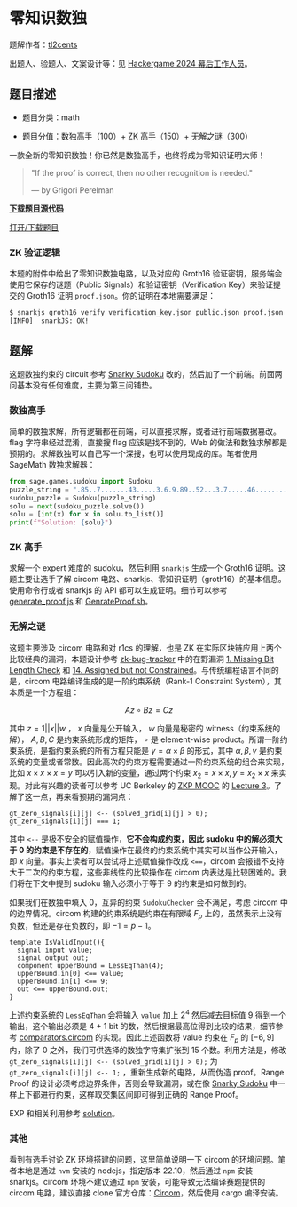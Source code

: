 # 零知识数独

题解作者：[tl2cents](https://github.com/tl2cents)

出题人、验题人、文案设计等：见 [Hackergame 2024 幕后工作人员](https://hack.lug.ustc.edu.cn/credits/)。

## 题目描述

- 题目分类：math

- 题目分值：数独高手（100）+ ZK 高手（150）+ 无解之谜（300）

一款全新的零知识数独！你已然是数独高手，也终将成为零知识证明大师！

> "If the proof is correct, then no other recognition is needed."
>
> — by Grigori Perelman

**[下载题目源代码](files/zksudoku.zip)**

[打开/下载题目](http://202.38.93.141:21112/?token={token})

### ZK 验证逻辑

本题的附件中给出了零知识数独电路，以及对应的 Groth16 验证密钥，服务端会使用它保存的谜题（Public Signals）和验证密钥（Verification Key）来验证提交的 Groth16 证明  `proof.json`。你的证明在本地需要满足：

```bash
$ snarkjs groth16 verify verification_key.json public.json proof.json
[INFO]  snarkJS: OK!
```

## 题解

这题数独约束的 circuit 参考 [Snarky Sudoku](https://github.com/nalinbhardwaj/snarky-sudoku) 改的，然后加了一个前端。前面两问基本没有任何难度，主要为第三问铺垫。

### 数独高手

简单的数独求解，所有逻辑都在前端，可以直接求解，或者进行前端数据篡改。flag 字符串经过混淆，直接搜 flag 应该是找不到的，Web 的做法和数独求解都是预期的。求解数独可以自己写一个深搜，也可以使用现成的库。笔者使用 SageMath 数独求解器：

```python
from sage.games.sudoku import Sudoku
puzzle_string = ".85..7.......43.....3.6.9.89..52...3.7.....46..........6...9.8...4.....9..2...6.."
sudoku_puzzle = Sudoku(puzzle_string)
solu = next(sudoku_puzzle.solve())
solu = [int(x) for x in solu.to_list()]
print(f"Solution: {solu}")
```

### ZK 高手

求解一个 expert 难度的 sudoku，然后利用 `snarkjs` 生成一个 Groth16 证明。这题主要让选手了解 circom 电路、snarkjs、零知识证明（groth16）的基本信息。使用命令行或者 snarkjs 的 API 都可以生成证明。细节可以参考 [generate_proof.js](./solution/generate_proof.js) 和 [GenrateProof.sh](./solution/hacker-circuits/GenrateProof.sh)。

### 无解之谜

这题主要涉及 circom 电路和对 r1cs 的理解，也是 ZK 在实际区块链应用上两个比较经典的漏洞，本题设计参考 [zk-bug-tracker](https://github.com/0xPARC/zk-bug-tracker) 中的在野漏洞 [1. Missing Bit Length Check](https://github.com/0xPARC/zk-bug-tracker#dark-forest-1) 和 [14. Assigned but not Constrained](https://github.com/0xPARC/zk-bug-tracker?tab=readme-ov-file#14-mimc-hash-assigned-but-not-constrained)。与传统编程语言不同的是，circom 电路编译生成的是一阶约束系统（Rank-1 Con­straint Sys­tem），其本质是一个方程组：

$$
Az \circ Bz = Cz
$$

其中 $z = 1 || x || w$ ， $x$ 向量是公开输入， $w$ 向量是秘密的 witness（约束系统的解）， $A, B, C$ 是约束系统形成的矩阵， $\circ$ 是 element-wise product。所谓一阶约束系统，是指约束系统的所有方程只能是 $\gamma = \alpha \times \beta$ 的形式，其中 $\alpha, \beta, \gamma$ 是约束系统的变量或者常数。因此高次的约束方程需要通过一阶约束系统的组合来实现，比如 $x \times x \times x = y$ 可以引入新的变量，通过两个约束 $x_2 = x \times x, y = x_2 \times x$ 来实现。对此有兴趣的读者可以参考 UC Berkeley 的 [ZKP MOOC](https://zk-learning.org/) 的 [Lecture 3](https://youtu.be/UpRSaG6iuks)。了解了这一点，再来看预期的漏洞点：

```circom
gt_zero_signals[i][j] <-- (solved_grid[i][j] > 0);
gt_zero_signals[i][j] === 1;
```

其中 `<--` 是极不安全的赋值操作，**它不会构成约束，因此 sudoku 中的解必须大于 0 的约束是不存在的**，赋值操作在最终的约束系统中其实可以当作公开输入，即 $x$ 向量。事实上读者可以尝试将上述赋值操作改成 `<==`，circom 会报错不支持大于二次的约束方程，这些非线性的比较操作在 circom 内表达是比较困难的。我们将在下文中提到 sudoku 输入必须小于等于 9 的约束是如何做到的。

如果我们在数独中填入 0，互异的约束 `SudokuChecker` 会不满足，考虑 circom 中的边界情况。circom 构建的约束系统是约束在有限域 $F_p$ 上的，虽然表示上没有负数，但还是存在负数的，即 $-1 = p - 1$。

```circom
template IsValidInput(){
  signal input value;
  signal output out;
  component upperBound = LessEqThan(4); 
  upperBound.in[0] <== value;
  upperBound.in[1] <== 9;
  out <== upperBound.out;
}
```

上述约束系统的 `LessEqThan` 会将输入 `value` 加上 $2^{4}$ 然后减去目标值 9 得到一个输出，这个输出必须是 4 + 1 bit 的数，然后根据最高位得到比较的结果，细节参考 [comparators.circom](https://github.com/iden3/circomlib/blob/master/circuits/comparators.circom#L89) 的实现。因此上述函数将 value 约束在 $F_p$ 的 $[-6, 9]$ 内，除了 0 之外，我们可供选择的数独字符集扩张到 15 个数。利用方法是，修改 `gt_zero_signals[i][j] <-- (solved_grid[i][j] > 0);` 为 `gt_zero_signals[i][j] <-- 1;` ，重新生成新的电路，从而伪造 proof。Range Proof 的设计必须考虑边界条件，否则会导致漏洞，或在像 [Snarky Sudoku](https://github.com/nalinbhardwaj/snarky-sudoku) 中一样上下都进行约束，这样取交集区间即可得到正确的 Range Proof。

EXP 和相关利用参考 [solution](./solution)。

### 其他

看到有选手讨论 ZK 环境搭建的问题，这里简单说明一下 circom 的环境问题。笔者本地是通过 `nvm` 安装的 nodejs，指定版本 22.10，然后通过 `npm` 安装 snarkjs。circom 环境不建议通过 `npm` 安装，可能导致无法编译赛题提供的 circom 电路，建议直接 clone 官方仓库：[Circom](https://github.com/iden3/circom)，然后使用 cargo 编译安装。